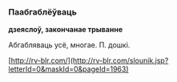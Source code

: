 ### Паабгаблёўваць
**дзеяслоў, закончанае трыванне**

Абгабляваць усё, многае. П. дошкі.

<a rel="author">[http://rv-blr.com/](http://rv-blr.com/slounik.jsp?letterId=0&maskId=0&pageId=1963)</a>
